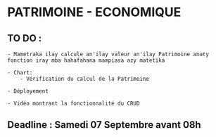 # PATRIMOINE - ECONOMIQUE

## TO DO :
    - Mametraka ilay calcule an'ilay valeur an'ilay Patrimoine anaty fonction iray mba hahafahana mampiasa azy matetika

    - Chart:
        - Vérification du calcul de la Patrimoine

    - Déployement

    - Vidéo montrant la fonctionnalité du CRUD

## Deadline : Samedi 07 Septembre avant 08h
